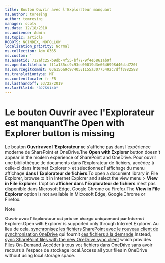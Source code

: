 ```yaml
---
title: Bouton Ouvrir avec l'Explorateur manquant
ms.author: toresing
author: tomresing
manager: scotv
ms.date: 12/18/2018
ms.audience: Admin
ms.topic: article
ROBOTS: NOINDEX, NOFOLLOW
localization_priority: Normal
ms.collection: Adm_O365
ms.custom: ''
ms.assetid: 712afc25-b9db-4f55-bf79-9f4e5861ab9f
ms.openlocfilehash: ff1a135cc9c93ea00019d3e6646998d46dbd720f
ms.sourcegitcommit: 03a156a9c9740521155a30775492c7dff0982588
ms.translationtype: MT
ms.contentlocale: fr-FR
ms.lasthandoff: 03/22/2019
ms.locfileid: "30759148"
---
```

# <a name="the-open-with-explorer-button-is-missing"></a><span data-ttu-id="51b9a-102">Le bouton Ouvrir avec l'Explorateur est manquant</span><span class="sxs-lookup"><span data-stu-id="51b9a-102">The Open with Explorer button is missing</span></span>

<span data-ttu-id="51b9a-103">Le bouton **Ouvrir avec l'Explorateur** ne s'affiche pas dans l'expérience moderne de SharePoint et OneDrive.</span><span class="sxs-lookup"><span data-stu-id="51b9a-103">The **Open with Explorer** button doesn't appear in the modern experience of SharePoint and OneDrive.</span></span> <span data-ttu-id="51b9a-104">Pour ouvrir une bibliothèque de documents dans l'Explorateur de fichiers, accédez à celle-ci dans Internet Explorer \> et sélectionnez l'affichage du menu affichage **dans l'Explorateur de fichiers**.</span><span class="sxs-lookup"><span data-stu-id="51b9a-104">To open a document library in File Explorer, browse to it in Internet Explorer and select the view menu \> **View in File Explorer**.</span></span> <span data-ttu-id="51b9a-105">L'option **afficher dans l'Explorateur de fichiers** n'est pas disponible dans Microsoft Edge, Google Chrome ou Firefox.</span><span class="sxs-lookup"><span data-stu-id="51b9a-105">The **View in File Explorer** option is not available in Microsoft Edge, Google Chrome or Firefox.</span></span> 
  
> [!NOTE]
> <span data-ttu-id="51b9a-106">Ouvrir avec l'Explorateur est pris en charge uniquement par Internet Explorer.</span><span class="sxs-lookup"><span data-stu-id="51b9a-106">Open with Explorer is supported only through Internet Explorer.</span></span> <span data-ttu-id="51b9a-107">Au lieu de cela, [synchronisez les fichiers SharePoint avec le nouveau client de synchronisation OneDrive](https://support.office.com/article/6de9ede8-5b6e-4503-80b2-6190f3354a88.aspx) qui fournit [des fichiers à la demande](https://support.office.com/article/0e6860d3-d9f3-4971-b321-7092438fb38e.aspx).</span><span class="sxs-lookup"><span data-stu-id="51b9a-107">Instead, [sync SharePoint files with the new OneDrive sync client](https://support.office.com/article/6de9ede8-5b6e-4503-80b2-6190f3354a88.aspx) which provides [Files On-Demand](https://support.office.com/article/0e6860d3-d9f3-4971-b321-7092438fb38e.aspx).</span></span> <span data-ttu-id="51b9a-108">Accéder à tous vos fichiers dans OneDrive sans avoir recours à l'espace de stockage local.</span><span class="sxs-lookup"><span data-stu-id="51b9a-108">Access all your files in OneDrive without using local storage space.</span></span> 
  

